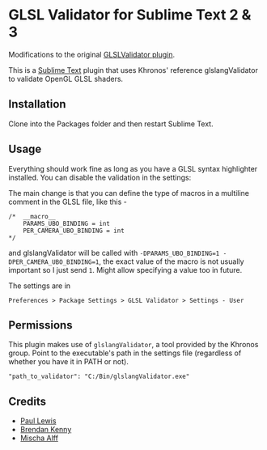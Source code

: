 # GLSL Validator for Sublime Text 2 & 3

Modifications to the original [GLSLValidator plugin](https://github.com/Mischa-Alff/ST-GLSL-Validator).

This is a [Sublime Text](http://www.sublimetext.com/) plugin that uses Khronos' reference glslangValidator to validate OpenGL GLSL shaders.

## Installation

Clone into the Packages folder and then restart Sublime Text.

## Usage

Everything should work fine as long as you have a GLSL syntax highlighter installed. You can disable the validation in the settings:

The main change is that you can define the type of macros in a multiline comment in the GLSL file, like this -

```
/*  __macro__
	PARAMS_UBO_BINDING = int
	PER_CAMERA_UBO_BINDING = int
*/

```

and glslangValidator will be called with `-DPARAMS_UBO_BINDING=1 -DPER_CAMERA_UBO_BINDING=1`, the exact value of the macro is not usually important so I just send `1`. Might allow specifying a value too in future.

The settings are in

```
Preferences > Package Settings > GLSL Validator > Settings - User
```

## Permissions

This plugin makes use of `glslangValidator`, a tool provided by the Khronos group. Point to the executable's path in the settings file (regardless of whether you have it in PATH or not).

```
"path_to_validator": "C:/Bin/glslangValidator.exe"
```

## Credits

* [Paul Lewis](http://aerotwist.com)
* [Brendan Kenny](http://extremelysatisfactorytotalitarianism.com/)
* [Mischa Alff](http://destrock.com)
